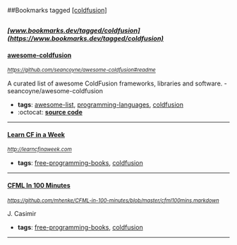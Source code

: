 ##Bookmarks tagged [[coldfusion]](https://www.bookmarks.dev?q=[coldfusion])

_<sup><sup>[www.bookmarks.dev/tagged/coldfusion](https://www.bookmarks.dev/tagged/coldfusion)</sup></sup>_
---
#### [awesome-coldfusion](https://github.com/seancoyne/awesome-coldfusion#readme)
_<sup>https://github.com/seancoyne/awesome-coldfusion#readme</sup>_

A curated list of awesome ColdFusion frameworks, libraries and software. - seancoyne/awesome-coldfusion
* **tags**: [awesome-list](../tagged/awesome-list.md), [programming-languages](../tagged/programming-languages.md), [coldfusion](../tagged/coldfusion.md)
* :octocat: **[source code](https://github.com/seancoyne/awesome-coldfusion#readme)**
---
#### [Learn CF in a Week](http://learncfinaweek.com)
_<sup>http://learncfinaweek.com</sup>_

* **tags**: [free-programming-books](../tagged/free-programming-books.md), [coldfusion](../tagged/coldfusion.md)
---
#### [CFML In 100 Minutes](https://github.com/mhenke/CFML-in-100-minutes/blob/master/cfml100mins.markdown)
_<sup>https://github.com/mhenke/CFML-in-100-minutes/blob/master/cfml100mins.markdown</sup>_

J. Casimir
* **tags**: [free-programming-books](../tagged/free-programming-books.md), [coldfusion](../tagged/coldfusion.md)
---
